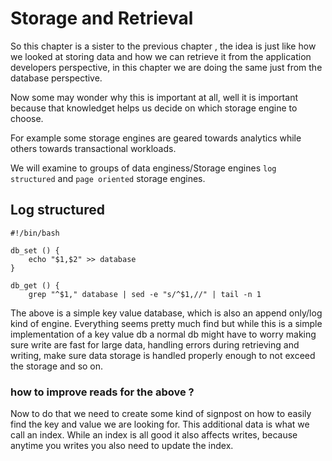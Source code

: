 # Storage and Retrieval
So this chapter is a sister to the previous chapter , the idea is just like  how we looked at storing  data and how we can retrieve it from the application developers perspective, in this chapter we are doing the same just from the database
perspective.

Now some may wonder why this is important at all, well it is important because that knowledget helps us decide on which storage engine to choose.

For example some storage engines are geared towards analytics while others towards transactional workloads.

We will examine to groups of data enginess/Storage engines `log structured` and `page oriented` storage engines.


## Log structured

```
#!/bin/bash

db_set () {
    echo "$1,$2" >> database
}

db_get () {
    grep "^$1," database | sed -e "s/^$1,//" | tail -n 1
```
The above is a simple key value database, which is also an append only/log kind of engine. 
Everything seems pretty much find but while this is a simple implementation of a key value db a normal db might have to worry 
making sure write are fast for large data, handling errors during retrieving and writing, make sure data storage
is handled properly enough to not exceed the storage and so on. 

### how to improve reads for the above ?
Now to do that we need to create some kind of signpost on how to easily find the key and value we are looking for. This additional data is what we call an index. While an index is all good it also affects writes, because anytime you writes you also need to update the index. 


